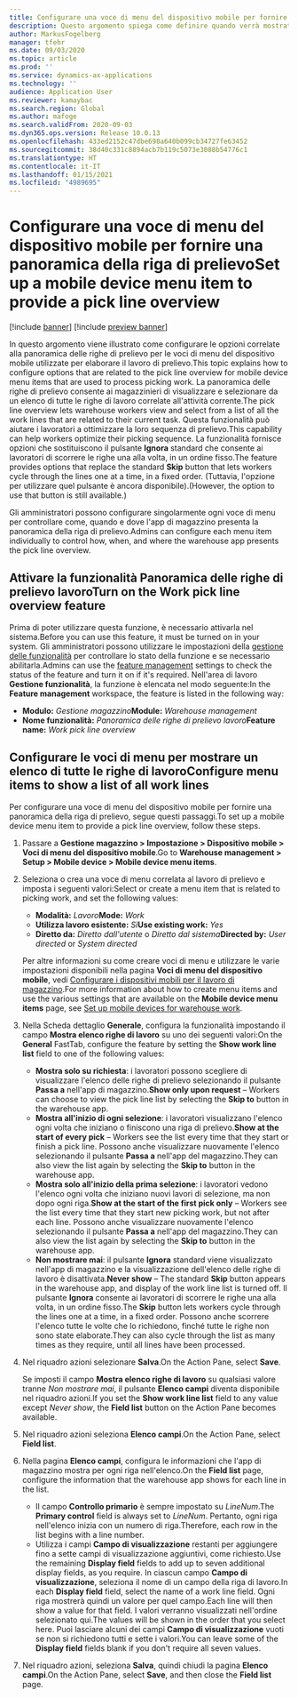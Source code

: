 ```yaml
---
title: Configurare una voce di menu del dispositivo mobile per fornire una panoramica della riga di prelievo
description: Questo argomento spiega come definire quando verrà mostrato un elenco di tutte le righe di lavoro ai lavoratori del magazzino che stanno elaborando il lavoro del magazzino su un dispositivo mobile. Questa funzionalità può essere utile per i magazzinieri che spesso richiedono una panoramica delle righe di prelievo in un ordine di lavoro in modo da poter ottimizzare la sequenza di prelievo.
author: MarkusFogelberg
manager: tfehr
ms.date: 09/03/2020
ms.topic: article
ms.prod: ''
ms.service: dynamics-ax-applications
ms.technology: ''
audience: Application User
ms.reviewer: kamaybac
ms.search.region: Global
ms.author: mafoge
ms.search.validFrom: 2020-09-03
ms.dyn365.ops.version: Release 10.0.13
ms.openlocfilehash: 433ed2152c47dbe698a640b099cb34727fe63452
ms.sourcegitcommit: 38d40c331c8894acb7b119c5073e3088b54776c1
ms.translationtype: HT
ms.contentlocale: it-IT
ms.lasthandoff: 01/15/2021
ms.locfileid: "4989695"
---
```

# <a name="set-up-a-mobile-device-menu-item-to-provide-a-pick-line-overview"></a><span data-ttu-id="ac86c-104">Configurare una voce di menu del dispositivo mobile per fornire una panoramica della riga di prelievo</span><span class="sxs-lookup"><span data-stu-id="ac86c-104">Set up a mobile device menu item to provide a pick line overview</span></span>

[!include [banner](../includes/banner.md)]
[!include [preview banner](../includes/preview-banner.md)]

<span data-ttu-id="ac86c-105">In questo argomento viene illustrato come configurare le opzioni correlate alla panoramica delle righe di prelievo per le voci di menu del dispositivo mobile utilizzate per elaborare il lavoro di prelievo.</span><span class="sxs-lookup"><span data-stu-id="ac86c-105">This topic explains how to configure options that are related to the pick line overview for mobile device menu items that are used to process picking work.</span></span> <span data-ttu-id="ac86c-106">La panoramica delle righe di prelievo consente ai magazzinieri di visualizzare e selezionare da un elenco di tutte le righe di lavoro correlate all'attività corrente.</span><span class="sxs-lookup"><span data-stu-id="ac86c-106">The pick line overview lets warehouse workers view and select from a list of all the work lines that are related to their current task.</span></span> <span data-ttu-id="ac86c-107">Questa funzionalità può aiutare i lavoratori a ottimizzare la loro sequenza di prelievo.</span><span class="sxs-lookup"><span data-stu-id="ac86c-107">This capability can help workers optimize their picking sequence.</span></span> <span data-ttu-id="ac86c-108">La funzionalità fornisce opzioni che sostituiscono il pulsante **Ignora** standard che consente ai lavoratori di scorrere le righe una alla volta, in un ordine fisso.</span><span class="sxs-lookup"><span data-stu-id="ac86c-108">The feature provides options that replace the standard **Skip** button that lets workers cycle through the lines one at a time, in a fixed order.</span></span> <span data-ttu-id="ac86c-109">(Tuttavia, l'opzione per utilizzare quel pulsante è ancora disponibile).</span><span class="sxs-lookup"><span data-stu-id="ac86c-109">(However, the option to use that button is still available.)</span></span>

<span data-ttu-id="ac86c-110">Gli amministratori possono configurare singolarmente ogni voce di menu per controllare come, quando e dove l'app di magazzino presenta la panoramica della riga di prelievo.</span><span class="sxs-lookup"><span data-stu-id="ac86c-110">Admins can configure each menu item individually to control how, when, and where the warehouse app presents the pick line overview.</span></span>

## <a name="turn-on-the-work-pick-line-overview-feature"></a><span data-ttu-id="ac86c-111">Attivare la funzionalità Panoramica delle righe di prelievo lavoro</span><span class="sxs-lookup"><span data-stu-id="ac86c-111">Turn on the Work pick line overview feature</span></span>

<span data-ttu-id="ac86c-112">Prima di poter utilizzare questa funzione, è necessario attivarla nel sistema.</span><span class="sxs-lookup"><span data-stu-id="ac86c-112">Before you can use this feature, it must be turned on in your system.</span></span> <span data-ttu-id="ac86c-113">Gli amministratori possono utilizzare le impostazioni della [gestione delle funzionalità](../../fin-ops-core/fin-ops/get-started/feature-management/feature-management-overview.md) per controllare lo stato della funzione e se necessario abilitarla.</span><span class="sxs-lookup"><span data-stu-id="ac86c-113">Admins can use the [feature management](../../fin-ops-core/fin-ops/get-started/feature-management/feature-management-overview.md) settings to check the status of the feature and turn it on if it's required.</span></span> <span data-ttu-id="ac86c-114">Nell'area di lavoro **Gestione funzionalità**, la funzione è elencata nel modo seguente:</span><span class="sxs-lookup"><span data-stu-id="ac86c-114">In the **Feature management** workspace, the feature is listed in the following way:</span></span>

- <span data-ttu-id="ac86c-115">**Modulo:** _Gestione magazzino_</span><span class="sxs-lookup"><span data-stu-id="ac86c-115">**Module:** _Warehouse management_</span></span>
- <span data-ttu-id="ac86c-116">**Nome funzionalità:** _Panoramica delle righe di prelievo lavoro_</span><span class="sxs-lookup"><span data-stu-id="ac86c-116">**Feature name:** _Work pick line overview_</span></span>

## <a name="configure-menu-items-to-show-a-list-of-all-work-lines"></a><span data-ttu-id="ac86c-117">Configurare le voci di menu per mostrare un elenco di tutte le righe di lavoro</span><span class="sxs-lookup"><span data-stu-id="ac86c-117">Configure menu items to show a list of all work lines</span></span>

<span data-ttu-id="ac86c-118">Per configurare una voce di menu del dispositivo mobile per fornire una panoramica della riga di prelievo, segue questi passaggi.</span><span class="sxs-lookup"><span data-stu-id="ac86c-118">To set up a mobile device menu item to provide a pick line overview, follow these steps.</span></span>

1. <span data-ttu-id="ac86c-119">Passare a **Gestione magazzino \> Impostazione \> Dispositivo mobile \> Voci di menu del dispositivo mobile**.</span><span class="sxs-lookup"><span data-stu-id="ac86c-119">Go to **Warehouse management \> Setup \> Mobile device \> Mobile device menu items**.</span></span>
1. <span data-ttu-id="ac86c-120">Seleziona o crea una voce di menu correlata al lavoro di prelievo e imposta i seguenti valori:</span><span class="sxs-lookup"><span data-stu-id="ac86c-120">Select or create a menu item that is related to picking work, and set the following values:</span></span>

    - <span data-ttu-id="ac86c-121">**Modalità:** *Lavoro*</span><span class="sxs-lookup"><span data-stu-id="ac86c-121">**Mode:** *Work*</span></span>
    - <span data-ttu-id="ac86c-122">**Utilizza lavoro esistente:** *Sì*</span><span class="sxs-lookup"><span data-stu-id="ac86c-122">**Use existing work:** *Yes*</span></span>
    - <span data-ttu-id="ac86c-123">**Diretto da:** *Diretto dall'utente* o *Diretto dal sistema*</span><span class="sxs-lookup"><span data-stu-id="ac86c-123">**Directed by:** *User directed* or *System directed*</span></span>

    <span data-ttu-id="ac86c-124">Per altre informazioni su come creare voci di menu e utilizzare le varie impostazioni disponibili nella pagina **Voci di menu del dispositivo mobile**, vedi [Configurare i dispositivi mobili per il lavoro di magazzino](configure-mobile-devices-warehouse.md).</span><span class="sxs-lookup"><span data-stu-id="ac86c-124">For more information about how to create menu items and use the various settings that are available on the **Mobile device menu items** page, see [Set up mobile devices for warehouse work](configure-mobile-devices-warehouse.md).</span></span>

1. <span data-ttu-id="ac86c-125">Nella Scheda dettaglio **Generale**, configura la funzionalità impostando il campo **Mostra elenco righe di lavoro** su uno dei seguenti valori:</span><span class="sxs-lookup"><span data-stu-id="ac86c-125">On the **General** FastTab, configure the feature by setting the **Show work line list** field to one of the following values:</span></span>

    - <span data-ttu-id="ac86c-126">**Mostra solo su richiesta**: i lavoratori possono scegliere di visualizzare l'elenco delle righe di prelievo selezionando il pulsante **Passa a** nell'app di magazzino.</span><span class="sxs-lookup"><span data-stu-id="ac86c-126">**Show only upon request** – Workers can choose to view the pick line list by selecting the **Skip to** button in the warehouse app.</span></span>
    - <span data-ttu-id="ac86c-127">**Mostra all'inizio di ogni selezione**: i lavoratori visualizzano l'elenco ogni volta che iniziano o finiscono una riga di prelievo.</span><span class="sxs-lookup"><span data-stu-id="ac86c-127">**Show at the start of every pick** – Workers see the list every time that they start or finish a pick line.</span></span> <span data-ttu-id="ac86c-128">Possono anche visualizzare nuovamente l'elenco selezionando il pulsante **Passa a** nell'app del magazzino.</span><span class="sxs-lookup"><span data-stu-id="ac86c-128">They can also view the list again by selecting the **Skip to** button in the warehouse app.</span></span>
    - <span data-ttu-id="ac86c-129">**Mostra solo all'inizio della prima selezione**: i lavoratori vedono l'elenco ogni volta che iniziano nuovi lavori di selezione, ma non dopo ogni riga.</span><span class="sxs-lookup"><span data-stu-id="ac86c-129">**Show at the start of the first pick only** – Workers see the list every time that they start new picking work, but not after each line.</span></span> <span data-ttu-id="ac86c-130">Possono anche visualizzare nuovamente l'elenco selezionando il pulsante **Passa a** nell'app del magazzino.</span><span class="sxs-lookup"><span data-stu-id="ac86c-130">They can also view the list again by selecting the **Skip to** button in the warehouse app.</span></span>
    - <span data-ttu-id="ac86c-131">**Non mostrare mai**: il pulsante **Ignora** standard viene visualizzato nell'app di magazzino e la visualizzazione dell'elenco delle righe di lavoro è disattivata.</span><span class="sxs-lookup"><span data-stu-id="ac86c-131">**Never show** – The standard **Skip** button appears in the warehouse app, and display of the work line list is turned off.</span></span> <span data-ttu-id="ac86c-132">Il pulsante **Ignora** consente ai lavoratori di scorrere le righe una alla volta, in un ordine fisso.</span><span class="sxs-lookup"><span data-stu-id="ac86c-132">The **Skip** button lets workers cycle through the lines one at a time, in a fixed order.</span></span> <span data-ttu-id="ac86c-133">Possono anche scorrere l'elenco tutte le volte che lo richiedono, finché tutte le righe non sono state elaborate.</span><span class="sxs-lookup"><span data-stu-id="ac86c-133">They can also cycle through the list as many times as they require, until all lines have been processed.</span></span>

1. <span data-ttu-id="ac86c-134">Nel riquadro azioni selezionare **Salva**.</span><span class="sxs-lookup"><span data-stu-id="ac86c-134">On the Action Pane, select **Save**.</span></span>

    <span data-ttu-id="ac86c-135">Se imposti il campo **Mostra elenco righe di lavoro** su qualsiasi valore tranne *Non mostrare mai*, il pulsante **Elenco campi** diventa disponibile nel riquadro azioni.</span><span class="sxs-lookup"><span data-stu-id="ac86c-135">If you set the **Show work line list** field to any value except *Never show*, the **Field list** button on the Action Pane becomes available.</span></span>

1. <span data-ttu-id="ac86c-136">Nel riquadro azioni seleziona **Elenco campi**.</span><span class="sxs-lookup"><span data-stu-id="ac86c-136">On the Action Pane, select **Field list**.</span></span>
1. <span data-ttu-id="ac86c-137">Nella pagina **Elenco campi**, configura le informazioni che l'app di magazzino mostra per ogni riga nell'elenco.</span><span class="sxs-lookup"><span data-stu-id="ac86c-137">On the **Field list** page, configure the information that the warehouse app shows for each line in the list.</span></span>

    - <span data-ttu-id="ac86c-138">Il campo **Controllo primario** è sempre impostato su *LineNum*.</span><span class="sxs-lookup"><span data-stu-id="ac86c-138">The **Primary control** field is always set to *LineNum*.</span></span> <span data-ttu-id="ac86c-139">Pertanto, ogni riga nell'elenco inizia con un numero di riga.</span><span class="sxs-lookup"><span data-stu-id="ac86c-139">Therefore, each row in the list begins with a line number.</span></span>
    - <span data-ttu-id="ac86c-140">Utilizza i campi **Campo di visualizzazione** restanti per aggiungere fino a sette campi di visualizzazione aggiuntivi, come richiesto.</span><span class="sxs-lookup"><span data-stu-id="ac86c-140">Use the remaining **Display field** fields to add up to seven additional display fields, as you require.</span></span> <span data-ttu-id="ac86c-141">In ciascun campo **Campo di visualizzazione**, seleziona il nome di un campo della riga di lavoro.</span><span class="sxs-lookup"><span data-stu-id="ac86c-141">In each **Display field** field, select the name of a work line field.</span></span> <span data-ttu-id="ac86c-142">Ogni riga mostrerà quindi un valore per quel campo.</span><span class="sxs-lookup"><span data-stu-id="ac86c-142">Each line will then show a value for that field.</span></span> <span data-ttu-id="ac86c-143">I valori verranno visualizzati nell'ordine selezionato qui.</span><span class="sxs-lookup"><span data-stu-id="ac86c-143">The values will be shown in the order that you select here.</span></span> <span data-ttu-id="ac86c-144">Puoi lasciare alcuni dei campi **Campo di visualizzazione** vuoti se non si richiedono tutti e sette i valori.</span><span class="sxs-lookup"><span data-stu-id="ac86c-144">You can leave some of the **Display field** fields blank if you don't require all seven values.</span></span>

1. <span data-ttu-id="ac86c-145">Nel riquadro azioni, seleziona **Salva**, quindi chiudi la pagina **Elenco campi**.</span><span class="sxs-lookup"><span data-stu-id="ac86c-145">On the Action Pane, select **Save**, and then close the **Field list** page.</span></span>
